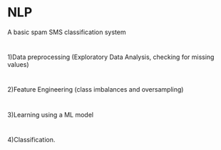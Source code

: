 # NLP
A basic spam SMS classification system 
#
1)Data preprocessing
    (Exploratory Data Analysis,
    checking for missing values)
#
2)Feature Engineering
    (class imbalances and oversampling)
    
#
3)Learning using a ML model
#
4)Classification.
